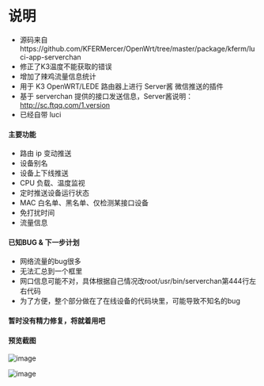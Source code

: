 # 说明
- 源码来自https://github.com/KFERMercer/OpenWrt/tree/master/package/kferm/luci-app-serverchan 
- 修正了K3温度不能获取的错误
- 增加了辣鸡流量信息统计
- 用于 K3 OpenWRT/LEDE 路由器上进行 Server酱 微信推送的插件
- 基于 serverchan 提供的接口发送信息，Server酱说明：http://sc.ftqq.com/1.version
- 已经自带 luci

#### 主要功能
- 路由 ip 变动推送
- 设备别名
- 设备上下线推送
- CPU 负载、温度监视
- 定时推送设备运行状态
- MAC 白名单、黑名单、仅检测某接口设备
- 免打扰时间
- 流量信息

#### 已知BUG & 下一步计划
- 网络流量的bug很多
- 无法汇总到一个框里
- 网口信息可能不对，具体根据自己情况改root/usr/bin/serverchan第444行左右代码
- 为了方便，整个部分做在了在线设备的代码块里，可能导致不知名的bug

#### 暂时没有精力修复，将就着用吧


#### 预览截图

![image](https://www.skeimg.com/u/20190813/17281668.png)

![image](https://www.skeimg.com/u/20190813/17281548.png)

